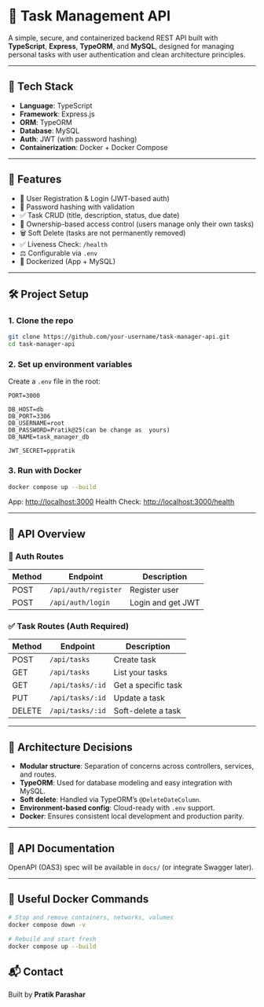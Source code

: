 # 📜 Task Management API 

A simple, secure, and containerized backend REST API built with **TypeScript**, **Express**, **TypeORM**, and **MySQL**, designed for managing personal tasks with user authentication and clean architecture principles.

---

## 📆 Tech Stack

* **Language**: TypeScript
* **Framework**: Express.js
* **ORM**: TypeORM
* **Database**: MySQL
* **Auth**: JWT (with password hashing)
* **Containerization**: Docker + Docker Compose

---

## 🚀 Features

* 🔐 User Registration & Login (JWT-based auth)
* 🔐 Password hashing with validation
* ✅ Task CRUD (title, description, status, due date)
* 👭 Ownership-based access control (users manage only their own tasks)
* 🗑️ Soft Delete (tasks are not permanently removed)
* ✅ Liveness Check: `/health`
* ⚖️ Configurable via `.env`
* 🐳 Dockerized (App + MySQL)

---

## 🛠️ Project Setup

### 1. Clone the repo

```bash
git clone https://github.com/your-username/task-manager-api.git
cd task-manager-api
```

### 2. Set up environment variables

Create a `.env` file in the root:

```env
PORT=3000

DB_HOST=db
DB_PORT=3306
DB_USERNAME=root
DB_PASSWORD=Pratik@25(can be change as  yours)
DB_NAME=task_manager_db

JWT_SECRET=pppratik
```

### 3. Run with Docker

```bash
docker compose up --build
```

App: [http://localhost:3000](http://localhost:3000)
Health Check: [http://localhost:3000/health](http://localhost:3000/health)

---

## 🧪 API Overview

### 🔐 Auth Routes

| Method | Endpoint             | Description       |
| ------ | -------------------- | ----------------- |
| POST   | `/api/auth/register` | Register user     |
| POST   | `/api/auth/login`    | Login and get JWT |

### ✅ Task Routes (Auth Required)

| Method | Endpoint         | Description         |
| ------ | ---------------- | ------------------- |
| POST   | `/api/tasks`     | Create task         |
| GET    | `/api/tasks`     | List your tasks     |
| GET    | `/api/tasks/:id` | Get a specific task |
| PUT    | `/api/tasks/:id` | Update a task       |
| DELETE | `/api/tasks/:id` | Soft-delete a task  |

---

## 🧱 Architecture Decisions

* **Modular structure**: Separation of concerns across controllers, services, and routes.
* **TypeORM**: Used for database modeling and easy integration with MySQL.
* **Soft delete**: Handled via TypeORM’s `@DeleteDateColumn`.
* **Environment-based config**: Cloud-ready with `.env` support.
* **Docker**: Ensures consistent local development and production parity.

---

## 📄 API Documentation

OpenAPI (OAS3) spec will be available in `docs/` (or integrate Swagger later).

---

## 🐳 Useful Docker Commands

```bash
# Stop and remove containers, networks, volumes
docker compose down -v

# Rebuild and start fresh
docker compose up --build
```



## 📬 Contact

Built by **Pratik Parashar**
